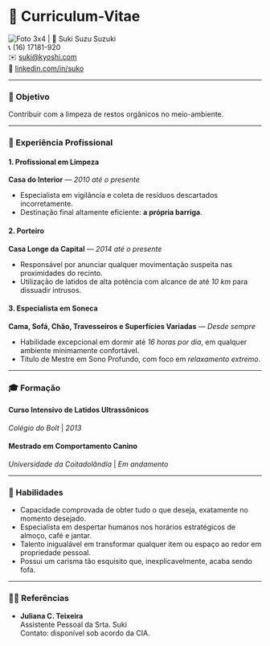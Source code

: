 # :feet: Curriculum-Vitae

![Foto 3x4](https://github.com/user-attachments/assets/16ec4039-1082-4a98-9838-59a2f23cffea) | :round_pushpin: Suki Suzu Suzuki                                              
:telephone_receiver: (16) 17181-920  
:envelope: suki@kyoshi.com                                                                                               
:link: [linkedin.com/in/suko](#) 


---
### :fork_and_knife: Objetivo
Contribuir com a limpeza de restos orgânicos no meio-ambiente.

---
### :briefcase: Experiência Profissional

#### 1. **Profissional em Limpeza**
**Casa do Interior** — *2010 até o presente*  
- Especialista em vigilância e coleta de resíduos descartados incorretamente.  
- Destinação final altamente eficiente: **a própria barriga**.

#### 2. **Porteiro**
**Casa Longe da Capital** — *2014 até o presente*  
- Responsável por anunciar qualquer movimentação suspeita nas proximidades do recinto.  
- Utilização de latidos de alta potência com alcance de até *10 km* para dissuadir intrusos.  

#### 3. **Especialista em Soneca**
**Cama, Sofá, Chão, Travesseiros e Superfícies Variadas** — *Desde sempre*  
- Habilidade excepcional em dormir até *16 horas por dia*, em qualquer ambiente minimamente confortável.  
- Título de Mestre em Sono Profundo, com foco em *relaxamento extremo*.  

---

### :mortar_board: Formação

#### Curso Intensivo de Latidos Ultrassônicos  
*Colégio do Bolt* | *2013*

#### Mestrado em Comportamento Canino  
*Universidade da Coitadolândia* | *Em andamento*

--- 
### :pushpin: Habilidades
- Capacidade comprovada de obter tudo o que deseja, exatamente no momento desejado.
- Especialista em despertar humanos nos horários estratégicos de almoço, café e jantar.
- Talento inigualável em transformar qualquer item ou espaço ao redor em propriedade pessoal.
- Possui um carisma tão esquisito que, inexplicavelmente, acaba sendo fofa.

---
### :ok_woman: Referências
- **Juliana C. Teixeira**                                                                                                       
 Assistente Pessoal da Srta. Suki                                                                                                 
 Contato: disponível sob acordo da CIA.
